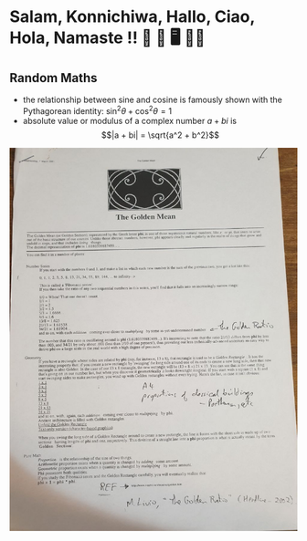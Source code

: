 # Salam, Konnichiwa, Hallo, Ciao, Hola, Namaste !! 🐉 🦘 🖥️ 👨‍🎨

## Random Maths

- the relationship between sine and cosine is famously shown with the Pythagorean identity: $\sin^2\theta + \cos^2\theta = 1$
- absolute value or modulus of a complex number $a + bi$ is $$|a + bi| = \sqrt{a^2 + b^2}$$ 

![Golden Mean](images/golden-mean.jpg)
